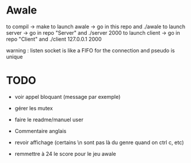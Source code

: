 # Awale

to compil -> make
to launch awale -> go in this repo and ./awale
to launch server -> go in repo "Server" and ./server 2000
to launch client -> go in repo "Client" and ./client 127.0.0.1 2000

warning : listen socket is like a FIFO for the connection and pseudo is unique

# TODO
- voir appel bloquant (message par exemple)
- gérer les mutex
- faire le readme/manuel user
- Commentaire anglais
- revoir affichage (certains \n sont pas là du genre quand on ctrl c, etc)

- remmettre à 24 le score pour le jeu awale